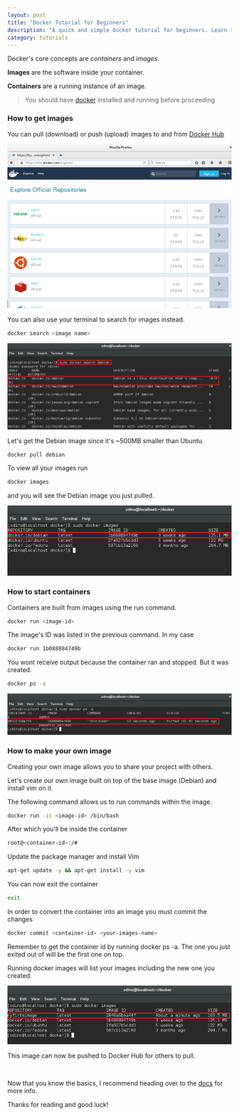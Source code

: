 ```yaml
---
layout: post
title: "Docker Tutorial for Beginners"
description: "A quick and simple docker tutorial for beginners. Learn the basics of creating your own image."
category: tutorials
---
```


Docker's core concepts are <i>containers</i> and <i>images</i>.

<!--more-->

**Images** are the software inside your container.

**Containers** are a running instance of an image.

> You should have [docker](https://docs.docker.com/engine/installation/#installation) installed and running before proceeding 

### How to get images 

You can pull (download) or push (upload) images to and from [Docker Hub](https://hub.docker.com/explore)

![Docker Hub](/images/dockerhub.png)

You can also use your terminal to search for images instead. 

```bash
docker search <image name>
```

![Docker Search](/images/dockersearch.png)

Let's get the Debian image since it's ~500MB smaller than Ubuntu.

```bash
docker pull debian 
```

To view all your images run 

```bash
docker images
```

and you will see the Debian image you just pulled.

![Docker Images](/images/dockerlistimages.png)

### How to start containers 

Containers are built from images using the run command. 

```bash
docker run <image-id>
```

The image's ID was listed in the previous command. In my case 

```bash
docker run 1b088884749b
```

You wont receive output because the container ran and stopped. But it was created. 

```bash
docker ps -a
```

![Docker Container](/images/dockercontainer.png)

### How to make your own image

Creating your own image allows you to share your project with others. 

Let's create our own image built on top of the base image (Debian) and install vim on it.

The following command allows us to run commands within the image.  

```bash
docker run -it <image-id> /bin/bash
```

After which you'll be inside the container 

```bash
root@<container-id>:/# 
```

Update the package manager and install Vim

```bash
apt-get update -y && apt-get install -y vim
```

You can now exit the container 

```bash
exit
```

In order to convert the container into an image you must commit the changes 

```bash
docker commit <container-id> <your-images-name>
```

Remember to get the container id by running docker ps -a. The one you just exited out of will be the first one on top.

Running docker images will list your images including the new one you created.

![Docker Self Image](/images/dockerselfimage.png)

This image can now be pushed to Docker Hub for others to pull.

<br>

Now that you know the basics, I recommend heading over to the [docs](https://docs.docker.com/) for more info.

Thanks for reading and good luck!
